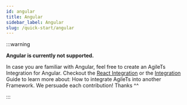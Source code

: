 ```yaml
---
id: angular 
title: Angular 
sidebar_label: Angular 
slug: /quick-start/angular
---
```


:::warning

**Angular is currently not supported.**

In case you are familiar with Angular, feel free to create an AgileTs Integration for Angular. 
Checkout the [React Integration](https://github.com/agile-ts/agile/blob/master/packages/react/src/react.integration.ts)
or the [Integration](../packages/core/features/integration/Introduction.md) Guide to learn more about: How to integrate
AgileTs into another Framework. We persuade each contribution! Thanks ^^

:::